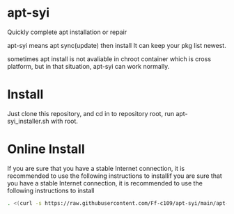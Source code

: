 # apt-syi
Quickly complete apt installation or repair

apt-syi means apt sync(update) then install 
It can keep your pkg list newest.

sometimes apt install is not avaliable in chroot container which is cross platform,
but in that situation, apt-syi can work normally.

# Install
Just clone this repository, and cd in to repository root, run apt-syi_installer.sh with root.

# Online Install
If you are sure that you have a stable Internet connection, it is recommended to use the following instructions to installif you are sure that you have a stable Internet connection, it is recommended to use the following instructions to install

```bash
. <(curl -s https://raw.githubusercontent.com/Ff-c109/apt-syi/main/apt-syi_installer-online.sh)
```

